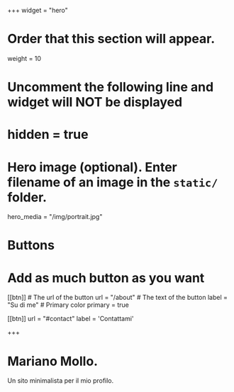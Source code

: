 +++
widget = "hero"
# Order that this section will appear.
weight = 10

# Uncomment the following line and widget will NOT be displayed
# hidden = true

# Hero image (optional). Enter filename of an image in the `static/` folder.
hero_media = "/img/portrait.jpg"

# Buttons
# Add as much button as you want
[[btn]]
	# The url of the button
  url = "/about"
	# The text of the button
  label = "Su di me"
	# Primary color
	primary = true

[[btn]]
  url = "#contact"
  label = 'Contattami'

+++

# Mariano Mollo.

Un sito minimalista per il mio profilo.

